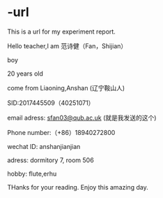 # -url


This is a url for my experiment report.

Hello teacher,I am 范诗健（Fan，Shijian）

boy

20 years old 

come from Liaoning,Anshan (辽宁鞍山人) 

SID:2017445509（40251071）

email adress: sfan03@qub.ac.uk (就是我发送的这个)

Phone number:（+86）18940272800

wechat ID: anshanjianjian

adress: dormitory 7, room 506

hobby: flute,erhu


THanks for your reading. Enjoy this amazing day.

